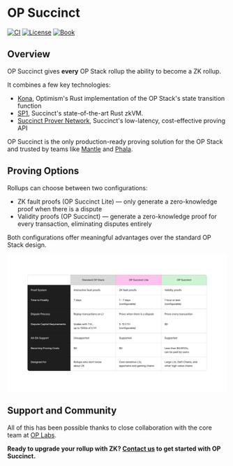 # OP Succinct

<a href="https://github.com/succinctlabs/op-succinct/actions/workflows/docker-build.yaml"><img src="https://img.shields.io/github/actions/workflow/status/succinctlabs/op-succinct/docker-build.yaml?style=flat&labelColor=1C2C2E&label=ci&color=BEC5C9&logo=GitHub%20Actions&logoColor=BEC5C9" alt="CI"></a>
   <a href="https://github.com/succinctlabs/op-succinct/blob/main/LICENSE-MIT"><img src="https://img.shields.io/badge/License-MIT-d1d1f6.svg?style=flat&labelColor=1C2C2E&color=BEC5C9&logo=googledocs&label=license&logoColor=BEC5C9" alt="License"></a>
   <a href="https://succinctlabs.github.io/op-succinct"><img src="https://img.shields.io/badge/Book-854a15?style=flat&labelColor=1C2C2E&color=BEC5C9&logo=mdBook&logoColor=BEC5C9" alt="Book"></a>

## Overview

OP Succinct gives **every** OP Stack rollup the ability to become a ZK rollup.

It combines a few key technologies:
- [Kona](https://op-rs.github.io/kona/), Optimism's Rust implementation of the OP Stack's state transition function
- [SP1](https://docs.succinct.xyz/docs/sp1/introduction), Succinct's state-of-the-art Rust zkVM.
- [Succinct Prover Network](https://docs.succinct.xyz/docs/network/introduction), Succinct's low-latency, cost-effective proving API

OP Succinct is the only production-ready proving solution for the OP Stack and trusted by teams like [Mantle](https://www.mantle.xyz/blog/announcements/op-succinct-mantle-network-testnet) and [Phala](https://phala.network/posts/phala-network-20-first-opsuccinct-layer-2-on-ethereum).


## Proving Options

Rollups can choose between two configurations:
- ZK fault proofs (OP Succinct Lite) — only generate a zero-knowledge proof when there is a dispute
- Validity proofs (OP Succinct) — generate a zero-knowledge proof for every transaction, eliminating disputes entirely

Both configurations offer meaningful advantages over the standard OP Stack design.

![Comparison Table](./assets/comparison-table.png)

## Support and Community

All of this has been possible thanks to close collaboration with the core team at [OP Labs](https://www.oplabs.co/).

**Ready to upgrade your rollup with ZK? [Contact us](https://docs.google.com/forms/d/e/1FAIpQLSd2Yil8TrU54cIuohH1WvDvbxTusyqh5rsDmMAtGC85-Arshg/viewform?ref=https://succinctlabs.github.io/op-succinct/) to get started with OP Succinct.**

